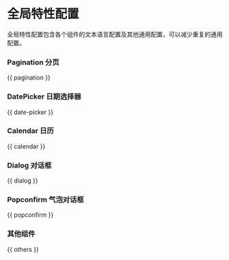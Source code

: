 # 全局特性配置

全局特性配置包含各个组件的文本语言配置及其他通用配置，可以减少重复的通用配置。

### Pagination 分页

{{ pagination }}

### DatePicker 日期选择器

{{ date-picker }}

### Calendar 日历

{{ calendar }}

### Dialog 对话框

{{ dialog }}

### Popconfirm 气泡对话框

{{ popconfirm }}

### 其他组件

{{ others }}
